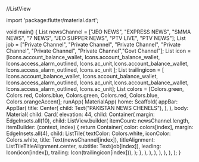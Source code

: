 //ListView

import 'package:flutter/material.dart';

void main() {
  List<String> newsChannel = ["JEO NEWS", "EXPRESS NEWS", "SMMA NEWS", "7 NEWS", "JEO SUPPER NEWS", "PTV LIVE", "PTV NEWS"];
  List<String> job = ["Private Channel", "Private Channel", "Private Channel", "Private Channel", "Private Channel", "Private Channel","Govt Channel"];
  List icon = [Icons.account_balance_wallet,   Icons.account_balance_wallet,  Icons.access_alarm_outlined,    Icons.ac_unit,Icons.account_balance_wallet,    Icons.access_alarm_outlined,    Icons.ac_unit   ];
  List trailingicon = [   Icons.account_balance_wallet,   Icons.account_balance_wallet,  Icons.access_alarm_outlined,    Icons.ac_unit,Icons.account_balance_wallet,    Icons.access_alarm_outlined,    Icons.ac_unit];
  List colors = [Colors.green, Colors.red, Colors.blue, Colors.green, Colors.red, Colors.blue, Colors.orangeAccent];
  runApp(
    MaterialApp(
      home: Scaffold(
        appBar: AppBar(
          title: Center(
            child: Text("PAKISTAN NEWS CHENELS"),
          ),
        ),
        body: Material(
          child: Card(
            elevation: 44,
            child: Container(
             margin: EdgeInsets.all(10),
              child: ListView.builder(
                itemCount: newsChannel.length,
                itemBuilder: (context, index) {
                  return Container(
                    color: colors[index],
                    margin: EdgeInsets.all(4),
                    child: ListTile(
                        textColor: Colors.white,
                        iconColor: Colors.white,
                        title: Text(newsChannel[index]),
                        titleAlignment: ListTileTitleAlignment.center,
                        subtitle: Text(job[index]),
                        leading: Icon(icon[index]),
                        trailing: Icon(trailingicon[index])),
                  );
                },
              ),
            ),
          ),
        ),
      ),
    ),
  );
}
